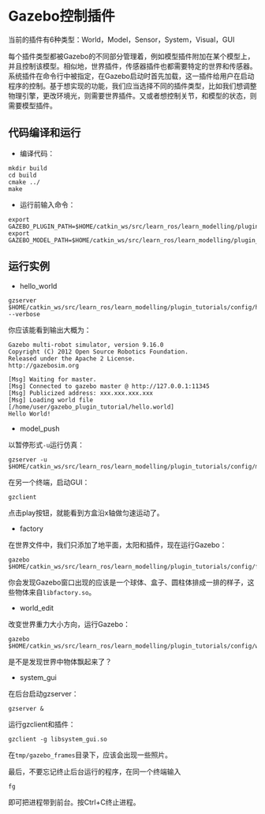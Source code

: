 # Gazebo控制插件

当前的插件有6种类型：World，Model，Sensor，System，Visual，GUI

每个插件类型都被Gazebo的不同部分管理着，例如模型插件附加在某个模型上，并且控制该模型。相似地，世界插件，传感器插件也都需要特定的世界和传感器。系统插件在命令行中被指定，在Gazebo启动时首先加载，这一插件给用户在启动程序的控制。基于想实现的功能，我们应当选择不同的插件类型，比如我们想调整物理引擎，更改环境光，则需要世界插件。又或者想控制关节，和模型的状态，则需要模型插件。

## 代码编译和运行

- 编译代码：
```shell
mkdir build
cd build
cmake ../
make
```

- 运行前输入命令：
```shell
export GAZEBO_PLUGIN_PATH=$HOME/catkin_ws/src/learn_ros/learn_modelling/plugin_tutorials/build:$GAZEBO_PLUGIN_PATH
export GAZEBO_MODEL_PATH=$HOME/catkin_ws/src/learn_ros/learn_modelling/plugin_tutorials/urdf:$GAZEBO_MODEL_PATH
```

## 运行实例

- hello_world

```shell
gzserver $HOME/catkin_ws/src/learn_ros/learn_modelling/plugin_tutorials/config/hello.world --verbose
```
你应该能看到输出大概为：

```
Gazebo multi-robot simulator, version 9.16.0
Copyright (C) 2012 Open Source Robotics Foundation.
Released under the Apache 2 License.
http://gazebosim.org

[Msg] Waiting for master.
[Msg] Connected to gazebo master @ http://127.0.0.1:11345
[Msg] Publicized address: xxx.xxx.xxx.xxx
[Msg] Loading world file [/home/user/gazebo_plugin_tutorial/hello.world]
Hello World!
```

- model_push

以暂停形式`-u`运行仿真：

```shell
gzserver -u $HOME/catkin_ws/src/learn_ros/learn_modelling/plugin_tutorials/config/model_push.world
```

在另一个终端，启动GUI：
```shell
gzclient
```
点击play按钮，就能看到方盒沿x轴做匀速运动了。

- factory

在世界文件中，我们只添加了地平面，太阳和插件，现在运行Gazebo：

```shell
gazebo $HOME/catkin_ws/src/learn_ros/learn_modelling/plugin_tutorials/config/factory.world
```

你会发现Gazebo窗口出现的应该是一个球体、盒子、圆柱体排成一排的样子，这些物体来自`libfactory.so`。

- world_edit

改变世界重力大小方向，运行Gazebo：

```shell
gazebo $HOME/catkin_ws/src/learn_ros/learn_modelling/plugin_tutorials/config/world_edit.world
```

是不是发现世界中物体飘起来了？

- system_gui

在后台启动gzserver：

```shell
gzserver & 
```

运行gzclient和插件：

```shell
gzclient -g libsystem_gui.so
```

在`tmp/gazebo_frames`目录下，应该会出现一些照片。

最后，不要忘记终止后台运行的程序，在同一个终端输入

```shell
fg
```

即可把进程带到前台。按Ctrl+C终止进程。